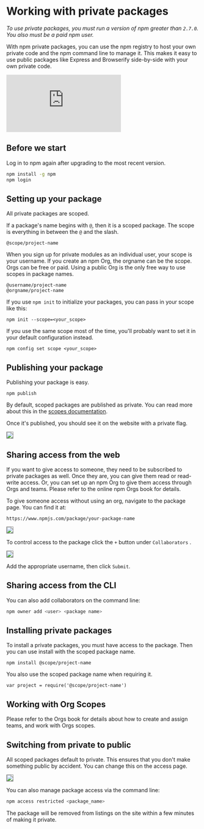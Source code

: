 <!--
title: 01 - Working with private packages
featured: true
-->

# Working with private packages


_To use private packages, you must run a version of npm greater than `2.7.0`. You also must be a paid npm user._

With npm private packages, you can use the npm registry to host your own private code and the npm command line to manage it. This makes it easy to use public packages like Express and Browserify side-by-side with your own private code.

<iframe src="https://www.youtube.com/embed/O6JoXGnHK_Y" frameborder="0" allowfullscreen></iframe>

## Before we start

Log in to npm again after upgrading to the most recent version. 

```sh
npm install -g npm
npm login
```

## Setting up your package

All private packages are scoped.

If a package's name begins with `@`, then it is a scoped package. The scope is everything in between the `@` and the slash.

```
@scope/project-name
```

When you sign up for private modules as an individual user, your scope is your username. If you create an npm Org, the orgname can be the scope. Orgs can be free or paid. Using a public Org is the only free way to use scopes in package names. 

```
@username/project-name
@orgname/project-name
```

If you use `npm init` to initialize your packages, you can pass in your scope like this:

```
npm init --scope=<your_scope>
```

If you use the same scope most of the time, you'll probably want to set it in your default configuration instead.

```
npm config set scope <your_scope>
```

## Publishing your package

Publishing your package is easy.

```
npm publish
```

By default, scoped packages are published as private. You can read more about this in the [scopes documentation](/getting-started/scoped-packages).

Once it's published, you should see it on the website with a private flag.

<img src="\images\private-package.png" style="border: 1px solid gray;">

## Sharing access from the web

If you want to give access to someone, they need to be subscribed to private packages as well. Once they are, you can give them read or read-write access. Or, you can set up an npm Org to give them access through Orgs and teams. Please refer to the online npm Orgs book for details. 

To give someone access without using an org, navigate to the package page. You can find it at:

`https://www.npmjs.com/package/your-package-name`

<img src="\images\package-page-invite-collaborator.png" style="border: 1px solid gray;">

To control access to the package click the `+` button under `Collaborators` .

<img src="\images\invite-maintainer.png" style="border: 1px solid gray;">

Add the appropriate username, then click `Submit`. 


## Sharing access from the CLI
You can also add collaborators on the command line:

```sh
npm owner add <user> <package name>
```

## Installing private packages

To install a private packages, you must have access to the package. Then you can use install with the scoped package name.

```
npm install @scope/project-name
```

You also use the scoped package name when requiring it.

```
var project = require('@scope/project-name')

```

## Working with Org Scopes

Please refer to the Orgs book for details about how to create and assign teams, and work with Orgs scopes. 

## Switching from private to public

All scoped packages default to private. This ensures that you don't make something public by accident. You can change this on the access page.

<img src="\images\convert-private-to-public.png" style="border: 1px solid gray;">

You can also manage package access via the command line:

```sh
npm access restricted <package_name>
```

The package will be removed from listings on the site within a few minutes of making it private.
